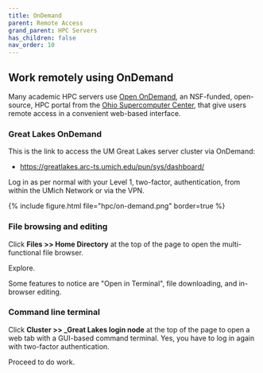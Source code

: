 ```yaml
---
title: OnDemand
parent: Remote Access
grand_parent: HPC Servers
has_children: false
nav_order: 10
---
```


## Work remotely using OnDemand

Many academic HPC servers use 
[Open OnDemand](https://openondemand.org/),
an NSF-funded, open-source, HPC portal from the 
[Ohio Supercomputer Center](https://www.osc.edu/), 
that give users remote access in a convenient web-based interface.

### Great Lakes OnDemand 

This is the link to access the UM Great Lakes server cluster
via OnDemand:

- <https://greatlakes.arc-ts.umich.edu/pun/sys/dashboard/>

Log in as per normal with your Level 1, two-factor, authentication,
from within the UMich Network or via the VPN.

{% include figure.html file="hpc/on-demand.png" border=true %}

### File browsing and editing

Click **Files >> Home Directory** at the top of the page to open the 
multi-functional file browser.  

Explore. 

Some features to notice are "Open in Terminal", file downloading,
and in-browser editing.

### Command line terminal

Click **Cluster >> _Great Lakes login node** at the top of the page 
to open a web tab with a GUI-based command terminal. Yes, you have
to log in again with two-factor authentication. 

Proceed to do work.
